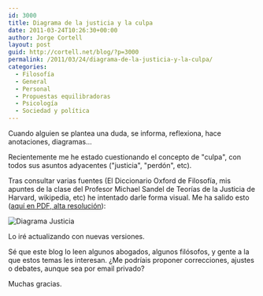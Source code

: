 ```yaml
---
id: 3000
title: Diagrama de la justicia y la culpa
date: 2011-03-24T10:26:30+00:00
author: Jorge Cortell
layout: post
guid: http://cortell.net/blog/?p=3000
permalink: /2011/03/24/diagrama-de-la-justicia-y-la-culpa/
categories:
  - Filosofí­a
  - General
  - Personal
  - Propuestas equilibradoras
  - Psicología
  - Sociedad y polí­tica
---
```

Cuando alguien se plantea una duda, se informa, reflexiona, hace anotaciones, diagramas...
  
Recientemente me he estado cuestionando el concepto de "culpa", con todos sus asuntos adyacentes ("justicia", "perdón", etc).
  
Tras consultar varias fuentes (El Diccionario Oxford de Filosofía, mis apuntes de la clase del Profesor Michael Sandel de Teorías de la Justicia de Harvard, wikipedia, etc) he intentado darle forma visual. Me ha salido esto ([aquí en PDF, alta resolución](http://dl.dropbox.com/u/21204655/Justicia.pdf)):
  
<img class="aligncenter" src="http://farm6.static.flickr.com/5098/5555752687_05163e124e_m.jpg" alt="Diagrama Justicia" />
  
Lo iré actualizando con nuevas versiones.
  
Sé que este blog lo leen algunos abogados, algunos filósofos, y gente a la que estos temas les interesan. ¿Me podríais proponer correcciones, ajustes o debates, aunque sea por email privado?
  
Muchas gracias.